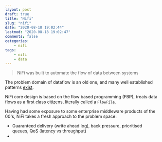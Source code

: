```yaml
---
layout: post
draft: true
title: "Nifi"
slug: "nifi"
date: "2020-08-18 19:02:44"
lastmod: "2020-08-18 19:02:47"
comments: false
categories:
    - nifi
tags:
    - nifi
    - data
---
```


> NiFi was built to automate the flow of data between systems

The problem domain of dataflow is an old one, and many well established patterns [exist](https://www.enterpriseintegrationpatterns.com/).

NiFi core design is based on the flow based programming (FBP), treats data flows as a first class citizens, literally called a `FlowFile`.

Having had some exposure to some enterprise middleware products of the 00's, NiFi takes a fresh approach to the problem space:

- Guaranteed delivery (write ahead log), back pressure, prioritised queues, QoS (latency vs throughput)
- 
